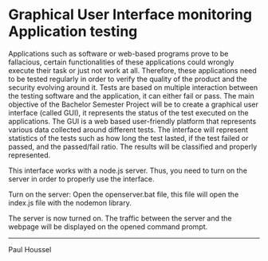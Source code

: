 # Graphical User Interface monitoring Application testing

Applications such as software or web-based programs prove to be fallacious, certain functionalities of these applications could wrongly execute their task or just not work at all. Therefore, these applications need to be tested regularly in order to verify the quality of the product and the security evolving around it. Tests are based on multiple interaction between the testing software and the application, it can either fail or pass.
The main objective of the Bachelor Semester Project will be to create a graphical user interface (called GUI), it represents the status of the test executed on the applications. The GUI is a web based user-friendly platform that represents various data collected around different tests. The interface will represent statistics of the tests such as how long the test lasted, if the test failed or passed, and the passed/fail ratio. The results will be classified and properly represented.

This interface works with a node.js server.
Thus, you need to turn on the server in order to properly use the interface.

Turn on the server:
Open the openserver.bat file, this file will open the index.js file with the nodemon library.

The server is now turned on.
The traffic between the server and the webpage will be displayed on the opened command prompt.

----------------------------------------
Paul Houssel

